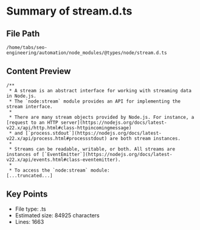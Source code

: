 # Summary of stream.d.ts
  
## File Path
`/home/tabs/seo-engineering/automation/node_modules/@types/node/stream.d.ts`

## Content Preview
```
/**
 * A stream is an abstract interface for working with streaming data in Node.js.
 * The `node:stream` module provides an API for implementing the stream interface.
 *
 * There are many stream objects provided by Node.js. For instance, a [request to an HTTP server](https://nodejs.org/docs/latest-v22.x/api/http.html#class-httpincomingmessage)
 * and [`process.stdout`](https://nodejs.org/docs/latest-v22.x/api/process.html#processstdout) are both stream instances.
 *
 * Streams can be readable, writable, or both. All streams are instances of [`EventEmitter`](https://nodejs.org/docs/latest-v22.x/api/events.html#class-eventemitter).
 *
 * To access the `node:stream` module:
[...truncated...]
```

## Key Points
- File type: .ts
- Estimated size: 84925 characters
- Lines: 1663
